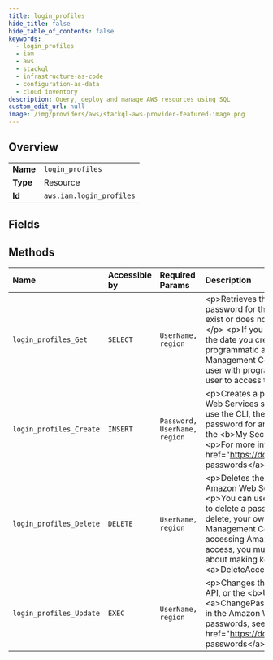 ```yaml
---
title: login_profiles
hide_title: false
hide_table_of_contents: false
keywords:
  - login_profiles
  - iam
  - aws    
  - stackql
  - infrastructure-as-code
  - configuration-as-data
  - cloud inventory
description: Query, deploy and manage AWS resources using SQL
custom_edit_url: null
image: /img/providers/aws/stackql-aws-provider-featured-image.png
---
```

  
    

## Overview
<table><tbody>
<tr><td><b>Name</b></td><td><code>login_profiles</code></td></tr>
<tr><td><b>Type</b></td><td>Resource</td></tr>
<tr><td><b>Id</b></td><td><code>aws.iam.login_profiles</code></td></tr>
</tbody></table>

## Fields
## Methods
| Name | Accessible by | Required Params | Description |
|:-----|:--------------|:----------------|:------------|
| `login_profiles_Get` | `SELECT` | `UserName, region` | &lt;p&gt;Retrieves the user name for the specified IAM user. A login profile is created when you create a password for the user to access the Amazon Web Services Management Console. If the user does not exist or does not have a password, the operation returns a 404 (&lt;code&gt;NoSuchEntity&lt;/code&gt;) error.&lt;/p&gt; &lt;p&gt;If you create an IAM user with access to the console, the &lt;code&gt;CreateDate&lt;/code&gt; reflects the date you created the initial password for the user.&lt;/p&gt; &lt;p&gt;If you create an IAM user with programmatic access, and then later add a password for the user to access the Amazon Web Services Management Console, the &lt;code&gt;CreateDate&lt;/code&gt; reflects the initial password creation date. A user with programmatic access does not have a login profile unless you create a password for the user to access the Amazon Web Services Management Console.&lt;/p&gt; |
| `login_profiles_Create` | `INSERT` | `Password, UserName, region` | &lt;p&gt;Creates a password for the specified IAM user. A password allows an IAM user to access Amazon Web Services services through the Amazon Web Services Management Console.&lt;/p&gt; &lt;p&gt;You can use the CLI, the Amazon Web Services API, or the &lt;b&gt;Users&lt;/b&gt; page in the IAM console to create a password for any IAM user. Use &lt;a&gt;ChangePassword&lt;/a&gt; to update your own existing password in the &lt;b&gt;My Security Credentials&lt;/b&gt; page in the Amazon Web Services Management Console.&lt;/p&gt; &lt;p&gt;For more information about managing passwords, see &lt;a href="https://docs.aws.amazon.com/IAM/latest/UserGuide/Using_ManagingLogins.html"&gt;Managing passwords&lt;/a&gt; in the &lt;i&gt;IAM User Guide&lt;/i&gt;.&lt;/p&gt; |
| `login_profiles_Delete` | `DELETE` | `UserName, region` | &lt;p&gt;Deletes the password for the specified IAM user, which terminates the user's ability to access Amazon Web Services services through the Amazon Web Services Management Console.&lt;/p&gt; &lt;p&gt;You can use the CLI, the Amazon Web Services API, or the &lt;b&gt;Users&lt;/b&gt; page in the IAM console to delete a password for any IAM user. You can use &lt;a&gt;ChangePassword&lt;/a&gt; to update, but not delete, your own password in the &lt;b&gt;My Security Credentials&lt;/b&gt; page in the Amazon Web Services Management Console.&lt;/p&gt; &lt;important&gt; &lt;p&gt; Deleting a user's password does not prevent a user from accessing Amazon Web Services through the command line interface or the API. To prevent all user access, you must also either make any access keys inactive or delete them. For more information about making keys inactive or deleting them, see &lt;a&gt;UpdateAccessKey&lt;/a&gt; and &lt;a&gt;DeleteAccessKey&lt;/a&gt;. &lt;/p&gt; &lt;/important&gt; |
| `login_profiles_Update` | `EXEC` | `UserName, region` | &lt;p&gt;Changes the password for the specified IAM user. You can use the CLI, the Amazon Web Services API, or the &lt;b&gt;Users&lt;/b&gt; page in the IAM console to change the password for any IAM user. Use &lt;a&gt;ChangePassword&lt;/a&gt; to change your own password in the &lt;b&gt;My Security Credentials&lt;/b&gt; page in the Amazon Web Services Management Console.&lt;/p&gt; &lt;p&gt;For more information about modifying passwords, see &lt;a href="https://docs.aws.amazon.com/IAM/latest/UserGuide/Using_ManagingLogins.html"&gt;Managing passwords&lt;/a&gt; in the &lt;i&gt;IAM User Guide&lt;/i&gt;.&lt;/p&gt; |
